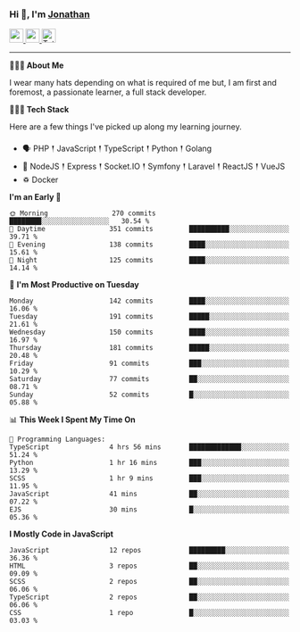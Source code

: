 ### Hi 👋, I'm [Jonathan](https://jonathan-d.ch) 

<p>
  <a href="https://www.linkedin.com/in/jdebetaz">
    <img src="https://img.shields.io/badge/linkedin-%230077B5.svg?&style=for-the-badge&logo=linkedin&logoColor=white" height=25>
  </a>
  <a href="https://www.instagram.com/jdebetaz/">
    <img src="https://img.shields.io/badge/instagram-%23E4405F.svg?&style=for-the-badge&logo=instagram&logoColor=white" height=25>
  </a>
  <a href="https://wakatime.com/@5c95ead1-71ee-4ecc-9a32-6c2b293dd432">
    <img src="https://wakatime.com/badge/user/5c95ead1-71ee-4ecc-9a32-6c2b293dd432.svg?style=for-the-badge" height=25 alt="Total time coded since Aug 23 2019" />
  </a>
</p>

-------

**🙋🏻‍♂️ About Me** 

<p>I wear many hats depending on what is required of me but, I am first and foremost, a passionate learner, a full stack developer.</p>

**👨🏻‍💻 Tech Stack** 

<p>Here are a few things I've picked up along my learning journey.</p>

- 🗣 PHP 𒑰 JavaScript 𒑰 TypeScript 𒑰 Python 𒑰 Golang
- 🎒 NodeJS 𒑰 Express 𒑰 Socket.IO 𒑰 Symfony 𒑰 Laravel 𒑰 ReactJS 𒑰 VueJS
- ♽ Docker

<!--START_SECTION:waka-->
**I'm an Early 🐤** 

```text
🌞 Morning                270 commits         ████████░░░░░░░░░░░░░░░░░   30.54 % 
🌆 Daytime                351 commits         ██████████░░░░░░░░░░░░░░░   39.71 % 
🌃 Evening                138 commits         ████░░░░░░░░░░░░░░░░░░░░░   15.61 % 
🌙 Night                  125 commits         ████░░░░░░░░░░░░░░░░░░░░░   14.14 % 
```
📅 **I'm Most Productive on Tuesday** 

```text
Monday                   142 commits         ████░░░░░░░░░░░░░░░░░░░░░   16.06 % 
Tuesday                  191 commits         █████░░░░░░░░░░░░░░░░░░░░   21.61 % 
Wednesday                150 commits         ████░░░░░░░░░░░░░░░░░░░░░   16.97 % 
Thursday                 181 commits         █████░░░░░░░░░░░░░░░░░░░░   20.48 % 
Friday                   91 commits          ███░░░░░░░░░░░░░░░░░░░░░░   10.29 % 
Saturday                 77 commits          ██░░░░░░░░░░░░░░░░░░░░░░░   08.71 % 
Sunday                   52 commits          █░░░░░░░░░░░░░░░░░░░░░░░░   05.88 % 
```


📊 **This Week I Spent My Time On** 

```text
💬 Programming Languages: 
TypeScript               4 hrs 56 mins       █████████████░░░░░░░░░░░░   51.24 % 
Python                   1 hr 16 mins        ███░░░░░░░░░░░░░░░░░░░░░░   13.29 % 
SCSS                     1 hr 9 mins         ███░░░░░░░░░░░░░░░░░░░░░░   11.95 % 
JavaScript               41 mins             ██░░░░░░░░░░░░░░░░░░░░░░░   07.22 % 
EJS                      30 mins             █░░░░░░░░░░░░░░░░░░░░░░░░   05.36 % 
```

**I Mostly Code in JavaScript** 

```text
JavaScript               12 repos            █████████░░░░░░░░░░░░░░░░   36.36 % 
HTML                     3 repos             ██░░░░░░░░░░░░░░░░░░░░░░░   09.09 % 
SCSS                     2 repos             ██░░░░░░░░░░░░░░░░░░░░░░░   06.06 % 
TypeScript               2 repos             ██░░░░░░░░░░░░░░░░░░░░░░░   06.06 % 
CSS                      1 repo              █░░░░░░░░░░░░░░░░░░░░░░░░   03.03 % 
```




<!--END_SECTION:waka-->
